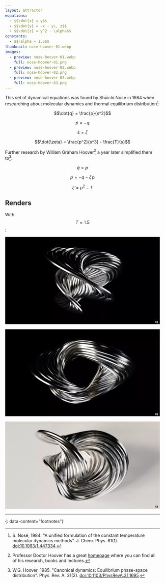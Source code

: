 ```yaml
---
layout: attractor
equations:
  - $$\dot{x} = y$$
  - $$\dot{y} = -x - y\, z$$
  - $$\dot{z} = y^2 - \alpha$$
constants:
  - $$\alpha = 1.5$$
thumbnail: nose-hoover-01.webp
images:
  - preview: nose-hoover-01.webp
    full: nose-hoover-01.png
  - preview: nose-hoover-02.webp
    full: nose-hoover-02.png
  - preview: nose-hoover-03.webp
    full: nose-hoover-03.png
---
```

This set of dynamical equations was found by Shūichi Nosé in 1984 when researching about molecular dynamics and thermal equilibrium distribution[^nose-paper]:

$$\dot{q} = \frac{p}{s^2}$$

$$\dot{p} = -q$$

$$\dot{s} = \zeta$$

$$\dot{\zeta} = \frac{p^2}{s^3} - \frac{T}{s}$$

Further research by William Graham Hoover[^hoover] a year later simplified them to[^hoover-paper]:

$$\dot{q} = p$$

$$\dot{p} = -q - \zeta\, p$$

$$\dot{\zeta} = p^2 - T$$

## Renders
With $$T = 1.5$$:

<p><a href="/assets/images/attractors/nose-hoover-01.png" target="_blank">
  <img src="/assets/images/attractors/nose-hoover-01.webp" loading="lazy" alt="Nosé-Hoover-1"/>
</a></p>

<p><a href="/assets/images/attractors/nose-hoover-02.png" target="_blank">
  <img src="/assets/images/attractors/nose-hoover-02.webp" loading="lazy" alt="Nosé-Hoover-2"/>
</a></p>

<p><a href="/assets/images/attractors/nose-hoover-03.png" target="_blank">
  <img src="/assets/images/attractors/nose-hoover-03.webp" loading="lazy" alt="Nosé-Hoover-3"/>
</a></p>

---
{: data-content="footnotes"}

[^nose-paper]: S. Nosé, 1984. \"A unified formulation of the constant temperature molecular dynamics methods\". J. Chem. Phys. 81(1). [doi:10.1063/1.447334](https://doi.org/10.1063/1.447334).

[^hoover]: Professor Doctor Hoover has a great [homepage](https://www.williamhoover.info/) where you can find all of his research, books and lectures.

[^hoover-paper]: W.G. Hoover, 1985. \"Canonical dynamics: Equilibrium phase-space distribution\". Phys. Rev. A. 31(3). [doi:10.1103/PhysRevA.31.1695](https://doi.org/10.1103/PhysRevA.31.1695).
